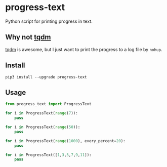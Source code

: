 # progress-text

Python script for printing progress in text.

## Why not [tqdm](https://github.com/tqdm/tqdm)

[tqdm](https://github.com/tqdm/tqdm) is awesome, but I just want to print the progress to a log file by `nohup`.

## Install

```shell
pip3 install --upgrade progress-text
```

## Usage

```python
from progress_text import ProgressText

for i in ProgressText(range(7)):
    pass

for i in ProgressText(range(50)):
    pass

for i in ProgressText(range(1000), every_percent=20):
    pass

for i in ProgressText([1,3,5,7,9,11]):
    pass
```

